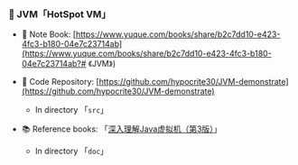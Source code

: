 

### 📌 JVM「HotSpot VM」



- 📕 Note Book: [https://www.yuque.com/books/share/b2c7dd10-e423-4fc3-b180-04e7c23714ab](https://www.yuque.com/books/share/b2c7dd10-e423-4fc3-b180-04e7c23714ab?# 《JVM》)

- 📂 Code Repository: [https://github.com/hypocrite30/JVM-demonstrate](https://github.com/hypocrite30/JVM-demonstrate)
  
  - In directory 「`src`」
  
- 📚 Reference books:  「[深入理解Java虚拟机（第3版）](https://book.douban.com/subject/34907497/)」
  
  - In directory 「`doc`」
  
  

